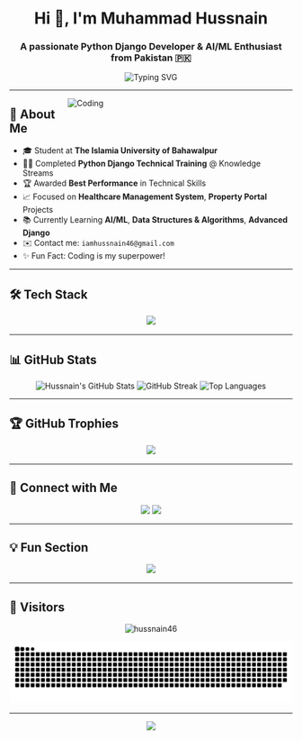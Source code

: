 <!-- Advanced Profile README for hussnain46 -->

<h1 align="center">Hi 👋, I'm Muhammad Hussnain</h1>
<h3 align="center">A passionate Python Django Developer & AI/ML Enthusiast from Pakistan 🇵🇰</h3>

<p align="center">
  <img src="https://readme-typing-svg.demolab.com?font=Fira+Code&weight=500&size=24&pause=1000&center=true&vCenter=true&width=435&lines=Turning+Ideas+into+Reality+through+Code" alt="Typing SVG" />
</p>

---

<img align="right" alt="Coding" width="400" src="https://cdn.dribbble.com/users/1162077/screenshots/3848914/programmer.gif">

## 📖 About Me

- 🎓 Student at **The Islamia University of Bahawalpur**
- 👨‍💻 Completed **Python Django Technical Training** @ Knowledge Streams
- 🏆 Awarded **Best Performance** in Technical Skills
- 📈 Focused on **Healthcare Management System**, **Property Portal** Projects
- 📚 Currently Learning **AI/ML**, **Data Structures & Algorithms**, **Advanced Django**
- ✉️ Contact me: `iamhussnain46@gmail.com`
- ✨ Fun Fact: Coding is my superpower!

---

## 🛠️ Tech Stack

<p align="center">
  <img src="https://skillicons.dev/icons?i=python,django,streamlit,html,css,js,git,github,linux,vscode" />
</p>

---

## 📊 GitHub Stats

<p align="center">
  <img src="https://github-readme-stats.vercel.app/api?username=hussnain46&show_icons=true&theme=github_dark&hide_border=true&count_private=true" alt="Hussnain's GitHub Stats"/>
  <img src="https://github-readme-streak-stats.herokuapp.com?user=hussnain46&theme=github-dark&hide_border=true" alt="GitHub Streak"/>
  <img src="https://github-readme-stats.vercel.app/api/top-langs/?username=hussnain46&layout=compact&theme=github_dark&hide_border=true" alt="Top Languages"/>
</p>

---

## 🏆 GitHub Trophies

<p align="center">
  <img src="https://github-profile-trophy.vercel.app/?username=hussnain46&theme=onedark&no-frame=true&margin-w=4&column=7"/>
</p>

---

## 📢 Connect with Me

<p align="center">
  <a href="mailto:iamhussnain46@gmail.com"><img src="https://img.shields.io/badge/Gmail-D14836?style=for-the-badge&logo=gmail&logoColor=white"/></a>
  <a href="https://www.linkedin.com/in/hussnainakhtar/"><img src="https://img.shields.io/badge/LinkedIn-0A66C2?style=for-the-badge&logo=linkedin&logoColor=white"/></a>
</p>

---

## 💡 Fun Section

<p align="center">
  <img src="https://github-readme-activity-graph.vercel.app/graph?username=hussnain46&theme=github-compact"/>
</p>

---

## 👀 Visitors

<p align="center">
  <img src="https://komarev.com/ghpvc/?username=hussnain46&label=Profile%20Views&color=0e75b6&style=flat" alt="hussnain46" />
</p>

<p align="center">
  <img src="https://raw.githubusercontent.com/Platane/snk/output/github-contribution-grid-snake.svg" alt="snake"/>
</p>

---

<p align="center">
  <img src="https://capsule-render.vercel.app/api?type=waving&height=90&color=gradient&section=footer"/>
</p>
